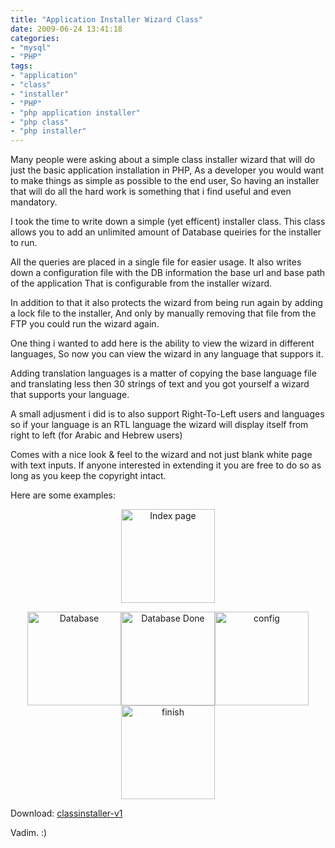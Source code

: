 ```yaml
---
title: "Application Installer Wizard Class"
date: 2009-06-24 13:41:18
categories: 
- "mysql"
- "PHP"
tags: 
- "application"
- "class"
- "installer"
- "PHP"
- "php application installer"
- "php class"
- "php installer"
---
```


<div style="text-align: left; direction: ltr;">Many people were asking about a simple class installer wizard that will do just the basic application installation in PHP, As a developer you would want to make things as simple as possible to the end user, So having an installer that will do all the hard work is something that i find useful and even mandatory.

I took the time to write down a simple (yet efficent) installer class. This class allows you to add an unlimited amount of Database queiries for the installer to run.

All the queries are placed in a single file for easier usage. It also writes down a configuration file with the DB information the base url and base path of the application
That is configurable from the installer wizard.

In addition to that it also protects the wizard from being run again by adding a lock file to the installer, And only by manually removing that file from the FTP you could run the wizard again.

One thing i wanted to add here is the ability to view the wizard in different languages, So now you can view the wizard in any language that suppors it.

Adding translation languages is a matter of copying the base language file and translating less then 30 strings of text and you got yourself a wizard that supports your language.

A small adjusment i did is to also support Right-To-Left users and languages so if your language is an RTL language the wizard will display itself from right to left (for Arabic and Hebrew users)

Comes with a nice look &amp; feel to the wizard and not just blank white page with text inputs. If anyone interested in extending it you are free to do so as long as you keep the copyright intact.

Here are some examples:
<p style="text-align: center;"><a href="http://www.vadimg.com/wp-content/uploads/2009/06/index.jpg"><img class="aligncenter size-thumbnail wp-image-308" style="border: 0pt none;" title="Index page" src="http://www.vadimg.com/wp-content/uploads/2009/06/index-150x150.jpg" alt="Index page" width="150" height="150" /></a></p>
<p style="text-align: center;"></p>
<p style="text-align: center;"><a href="http://www.vadimg.com/wp-content/uploads/2009/06/database.jpg"><img class="aligncenter size-thumbnail wp-image-302" style="border: 0pt none;" title="Database" src="http://www.vadimg.com/wp-content/uploads/2009/06/database-150x150.jpg" alt="Database" width="150" height="150" /></a><a href="http://www.vadimg.com/wp-content/uploads/2009/06/databasedone.jpg"><img class="aligncenter size-thumbnail wp-image-303" style="border: 0pt none;" title="Database Done" src="http://www.vadimg.com/wp-content/uploads/2009/06/databasedone-150x150.jpg" alt="Database Done" width="150" height="150" /></a><a href="http://www.vadimg.com/wp-content/uploads/2009/06/config.jpg"><img class="aligncenter size-thumbnail wp-image-300" style="border: 0pt none;" title="config" src="http://www.vadimg.com/wp-content/uploads/2009/06/config-150x150.jpg" alt="config" width="150" height="150" /></a><a href="http://www.vadimg.com/wp-content/uploads/2009/06/finish.jpg"><img class="aligncenter size-thumbnail wp-image-306" style="border: 0pt none;" title="finish" src="http://www.vadimg.com/wp-content/uploads/2009/06/finish-150x150.jpg" alt="finish" width="150" height="150" /></a></p>
<p style="text-align: left;"></p>
<p style="text-align: left;">Download: <a href="http://www.vadimg.com/wp-content/uploads/2009/06/classinstaller-v1.zip">classinstaller-v1</a></p>
<p style="text-align: center;"></p>

Vadim. :)</div>
